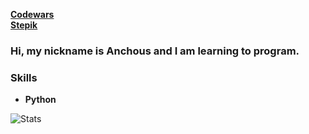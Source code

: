 [**Codewars**](https://www.codewars.com/users/Anchous)<br />
[**Stepik**](https://stepik.org/users/151808975)

### Hi, my nickname is Anchous and I am learning to program.


### Skills
- **Python** 

![Stats](https://github-readme-stats.vercel.app/api?username=Programmer-Anchous&show_icons=true&theme=github_dark&hide_border=true&hide=issues&count_private=true&layout=compact)
